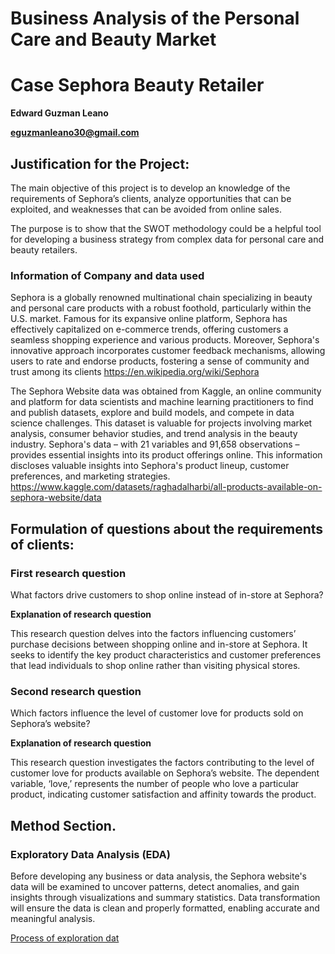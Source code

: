 # Business Analysis of the Personal Care and Beauty Market  

# Case Sephora Beauty Retailer  
**Edward Guzman Leano**

**eguzmanleano30@gmail.com**

## Justification for the Project:

The main objective of this project is to develop an knowledge of the requirements of Sephora’s clients, analyze opportunities that can be exploited, and weaknesses that can be avoided from online sales. 

The purpose is to show that the SWOT methodology could be a helpful tool for developing a business strategy from complex data for personal care and beauty retailers.  

### Information of Company and data used
Sephora is a globally renowned multinational chain specializing in beauty and personal care products with a robust foothold, particularly within the U.S. market. Famous for its expansive online platform, Sephora has effectively capitalized on e-commerce trends, offering customers a seamless shopping experience and various products. Moreover, Sephora's innovative approach incorporates customer feedback mechanisms, allowing users to rate and endorse products, fostering a sense of community and trust among its clients
https://en.wikipedia.org/wiki/Sephora

The Sephora Website data was obtained from Kaggle, an online community and platform for data scientists and machine learning practitioners to find and publish datasets, explore and build models, and compete in data science challenges. This dataset is valuable for projects involving market analysis, consumer behavior studies, and trend analysis in the beauty industry. Sephora's data – with 21 variables and 91,658 observations – provides essential insights into its product offerings online. This information discloses valuable insights into Sephora's product lineup, customer preferences, and marketing strategies. https://www.kaggle.com/datasets/raghadalharbi/all-products-available-on-sephora-website/data

## Formulation of questions about the requirements of clients: 

### First research question 

What factors drive customers to shop online instead of in-store at Sephora?  

**Explanation of research question** 

This research question delves into the factors influencing customers’ purchase decisions between shopping online and in-store at Sephora. It seeks to identify the key product characteristics and customer preferences that lead individuals to shop online rather than visiting physical stores. 

### Second research question 

Which factors influence the level of customer love for products sold on Sephora’s website?   

**Explanation of research question**

This research question investigates the factors contributing to the level of customer love for products available on Sephora’s website. The dependent variable, ‘love,’ represents the number of people who love a particular product, indicating customer satisfaction and affinity towards the product. 


## Method Section. 

### Exploratory Data Analysis (EDA)
Before developing any business or data analysis, the Sephora website's data will be examined to uncover patterns, detect anomalies, and gain insights through visualizations and summary statistics. Data transformation will ensure the data is clean and properly formatted, enabling accurate and meaningful analysis.

[Process of exploration dat](Exploration_data.md)
















